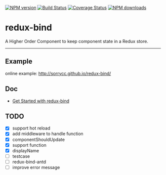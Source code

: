 [![NPM version](https://img.shields.io/npm/v/redux-bind.svg?style=flat)](https://npmjs.org/package/redux-bind)
[![Build Status](https://img.shields.io/travis/sorrycc/redux-bind.svg?style=flat)](https://travis-ci.org/sorrycc/redux-bind)
[![Coverage Status](https://img.shields.io/coveralls/sorrycc/redux-bind.svg?style=flat)](https://coveralls.io/r/sorrycc/redux-bind)
[![NPM downloads](http://img.shields.io/npm/dm/redux-bind.svg?style=flat)](https://npmjs.org/package/redux-bind)

# redux-bind

A Higher Order Component to keep component state in a Redux store.

---

## Example

online example: http://sorrycc.github.io/redux-bind/

## Doc

- [Get Started with redux-bind](https://github.com/sorrycc/redux-bind/issues/1)

## TODO

- [x] support hot reload
- [x] add middleware to handle function
- [x] componentShouldUpdate
- [x] support function
- [x] displayName
- [ ] testcase
- [ ] redux-bind-antd
- [ ] improve error message
